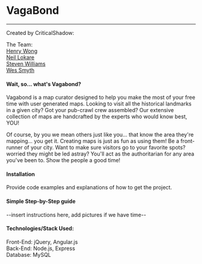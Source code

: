 # VagaBond
----
Created by CriticalShadow: 

The Team: <br />
[Henry Wong](https://github.com/henryw4k) <br />
[Neil Lokare](https://github.com/nlokare) <br />
[Steven Williams](https://github.com/radiobeat33) <br />
[Wes Smyth](https://github.com/wesleysmyth) <br />

#### Wait, so... what's Vagabond?
Vagabond is a map curator designed to help you make the most of your free time with user generated maps. Looking to visit all the historical landmarks in a given city? Got your pub-crawl crew assembled? Our extensive collection of maps are handcrafted by the experts who would know best, YOU! 

Of course, by you we mean others just like you... that know the area they're mapping... you get it. Creating maps is just as fun as using them! Be a front-runner of your city. Want to make sure visitors go to your favorite spots? worried they might be led astray? You'll act as the authoritarian for any area you've been to. Show the people a good time!

#### Installation

Provide code examples and explanations of how to get the project.

#### Simple Step-by-Step guide

--insert instructions here, add pictures if we have time--

#### Technologies/Stack Used:

Front-End: jQuery, Angular.js <br />
Back-End: Node.js, Express <br />
Database: MySQL <br />

